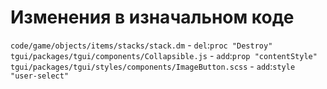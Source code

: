 # Изменения в изначальном коде

`code/game/objects/items/stacks/stack.dm` - `del`:`proc "Destroy"`
`tgui/packages/tgui/components/Collapsible.js` - `add`:`prop "contentStyle"`
`tgui/packages/tgui/styles/components/ImageButton.scss` - `add`:`style "user-select"`
